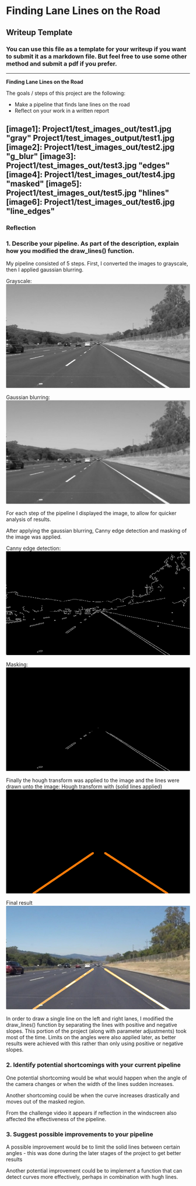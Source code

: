 # **Finding Lane Lines on the Road** 

## Writeup Template

### You can use this file as a template for your writeup if you want to submit it as a markdown file. But feel free to use some other method and submit a pdf if you prefer.

---

**Finding Lane Lines on the Road**

The goals / steps of this project are the following:
* Make a pipeline that finds lane lines on the road
* Reflect on your work in a written report


[//]: # (Image References)


[image1]: Project1/test_images_out/test1.jpg "gray" Project1/test_images_output/test1.jpg 
[image2]: Project1/test_images_out/test2.jpg "g_blur"
[image3]: Project1/test_images_out/test3.jpg "edges"
[image4]: Project1/test_images_out/test4.jpg "masked"
[image5]: Project1/test_images_out/test5.jpg "hlines"
[image6]: Project1/test_images_out/test6.jpg "line_edges"
---

### Reflection

### 1. Describe your pipeline. As part of the description, explain how you modified the draw_lines() function.

My pipeline consisted of 5 steps. First, I converted the images to grayscale, then I applied gaussian blurring.

Grayscale:
![alt text](https://github.com/BVG85/Project1/blob/master/test_images_output/test1.jpg)

Gaussian blurring:
![alt text](https://github.com/BVG85/Project1/blob/master/test_images_output/test2.jpg)

For each step of the pipeline I displayed the image, to allow for quicker analysis of results.

After applying the gaussian blurring, Canny edge detection and masking of the image was applied.

Canny edge detection:
![alt text](https://github.com/BVG85/Project1/blob/master/test_images_output/test3.jpg)

Masking:
![alt text](https://github.com/BVG85/Project1/blob/master/test_images_output/test4.jpg)

Finally the hough transform was applied to the image and the lines were drawn unto the image:
Hough transform with (solid lines applied)
![alt text](https://github.com/BVG85/Project1/blob/master/test_images_output/test5.jpg)

Final result
![alt text](https://github.com/BVG85/Project1/blob/master/test_images_output/test6.jpg)


In order to draw a single line on the left and right lanes, I modified the draw_lines() function by separating the 
lines with positive and negative slopes. This portion of the project (along with parameter adjustments) took most of the time.
Limits on the angles were also applied later, as better results were achieved with this rather than only using positive or negative 
slopes.


### 2. Identify potential shortcomings with your current pipeline


One potential shortcoming would be what would happen when the angle of the camera changes or when the width of the lines sudden increases.

Another shortcoming could be when the curve increases drastically and moves out of the masked region.

From the challenge video it appears if reflection in the windscreen also affected the effectiveness of the pipeline.


### 3. Suggest possible improvements to your pipeline

A possible improvement would be to limit the solid lines between certain angles - this was done during the later stages of the project to get
better results

Another potential improvement could be to implement a function that can detect curves more effectively, perhaps in combination with hugh lines.
